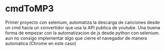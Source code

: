 # cmdToMP3
Primer proyecto con selenium, automatiza la descarga de canciones desde un cmd hacia un convertidor que usa la API publica de youtube. 
Una buena forma de empezar con la automatizacion de js desde python con selenium. aun no consigo implementar algo que cierre el navegador de manera automatica (Chrome en este caso)
